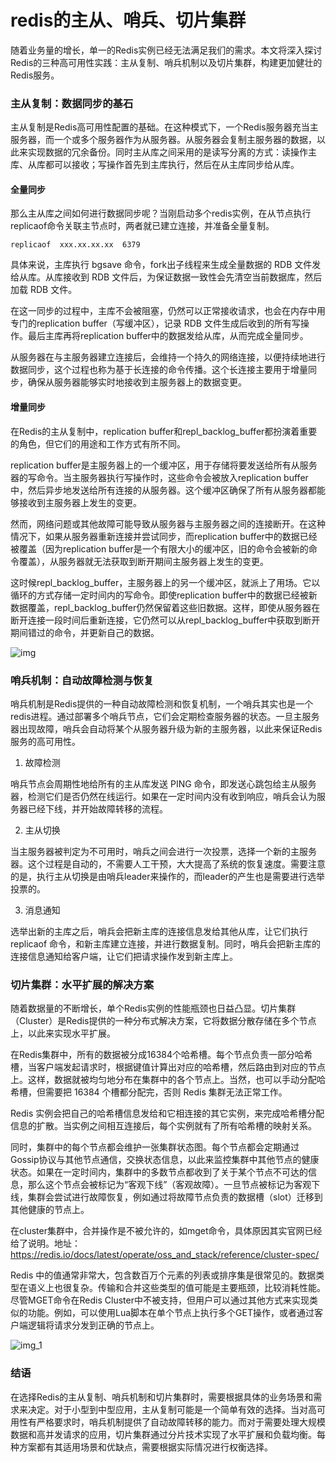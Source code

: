 # redis的主从、哨兵、切片集群

随着业务量的增长，单一的Redis实例已经无法满足我们的需求。本文将深入探讨Redis的三种高可用性实践：主从复制、哨兵机制以及切片集群，构建更加健壮的Redis服务。

### 主从复制：数据同步的基石

主从复制是Redis高可用性配置的基础。在这种模式下，一个Redis服务器充当主服务器，而一个或多个服务器作为从服务器。从服务器会复制主服务器的数据，以此来实现数据的冗余备份。同时主从库之间采用的是读写分离的方式：读操作主库、从库都可以接收；写操作首先到主库执行，然后在从主库同步给从库。

#### 全量同步

那么主从库之间如何进行数据同步呢？当刚启动多个redis实例，在从节点执行replicaof命令关联主节点时，两者就已建立连接，并准备全量复制。

```
replicaof  xxx.xx.xx.xx  6379
```

具体来说，主库执行 bgsave 命令，fork出子线程来生成全量数据的 RDB 文件发给从库。从库接收到 RDB 文件后，为保证数据一致性会先清空当前数据库，然后加载 RDB 文件。

在这一同步的过程中，主库不会被阻塞，仍然可以正常接收请求，也会在内存中用专门的replication buffer（写缓冲区），记录 RDB 文件生成后收到的所有写操作。最后主库再将replication buffer中的数据发给从库，从而完成全量同步。

从服务器在与主服务器建立连接后，会维持一个持久的网络连接，以便持续地进行数据同步，这个过程也称为基于长连接的命令传播。这个长连接主要用于增量同步，确保从服务器能够实时地接收到主服务器上的数据变更。

#### 增量同步

在Redis的主从复制中，replication buffer和repl\_backlog\_buffer都扮演着重要的角色，但它们的用途和工作方式有所不同。

replication buffer是主服务器上的一个缓冲区，用于存储将要发送给所有从服务器的写命令。当主服务器执行写操作时，这些命令会被放入replication buffer中，然后异步地发送给所有连接的从服务器。这个缓冲区确保了所有从服务器都能够接收到主服务器上发生的变更。

然而，网络问题或其他故障可能导致从服务器与主服务器之间的连接断开。在这种情况下，如果从服务器重新连接并尝试同步，而replication buffer中的数据已经被覆盖（因为replication buffer是一个有限大小的缓冲区，旧的命令会被新的命令覆盖），从服务器就无法获取到断开期间主服务器上发生的变更。

这时候repl\_backlog\_buffer，主服务器上的另一个缓冲区，就派上了用场。它以循环的方式存储一定时间内的写命令。即使replication buffer中的数据已经被新数据覆盖，repl\_backlog\_buffer仍然保留着这些旧数据。这样，即使从服务器在断开连接一段时间后重新连接，它仍然可以从repl\_backlog\_buffer中获取到断开期间错过的命令，并更新自己的数据。

![img](https://javacool.oss-cn-shenzhen.aliyuncs.com/img/xyr/20240525180019.png)

### 哨兵机制：自动故障检测与恢复

哨兵机制是Redis提供的一种自动故障检测和恢复机制，一个哨兵其实也是一个redis进程。通过部署多个哨兵节点，它们会定期检查服务器的状态。一旦主服务器出现故障，哨兵会自动将某个从服务器升级为新的主服务器，以此来保证Redis服务的高可用性。

1.  故障检测


哨兵节点会周期性地给所有的主从库发送 PING 命令，即发送心跳包给主从服务器，检测它们是否仍然在线运行。如果在一定时间内没有收到响应，哨兵会认为服务器已经下线，并开始故障转移的流程。

2.  主从切换


当主服务器被判定为不可用时，哨兵之间会进行一次投票，选择一个新的主服务器。这个过程是自动的，不需要人工干预，大大提高了系统的恢复速度。需要注意的是，执行主从切换是由哨兵leader来操作的，而leader的产生也是需要进行选举投票的。

3.  消息通知


选举出新的主库之后，哨兵会把新主库的连接信息发给其他从库，让它们执行 replicaof 命令，和新主库建立连接，并进行数据复制。同时，哨兵会把新主库的连接信息通知给客户端，让它们把请求操作发到新主库上。

### 切片集群：水平扩展的解决方案

随着数据量的不断增长，单个Redis实例的性能瓶颈也日益凸显。切片集群（Cluster）是Redis提供的一种分布式解决方案，它将数据分散存储在多个节点上，以此来实现水平扩展。

在Redis集群中，所有的数据被分成16384个哈希槽。每个节点负责一部分哈希槽，当客户端发起请求时，根据键值计算出对应的哈希槽，然后路由到对应的节点上。这样，数据就被均匀地分布在集群中的各个节点上。当然，也可以手动分配哈希槽，但需要把 16384 个槽都分配完，否则 Redis 集群无法正常工作。

Redis 实例会把自己的哈希槽信息发给和它相连接的其它实例，来完成哈希槽分配信息的扩散。当实例之间相互连接后，每个实例就有了所有哈希槽的映射关系。

同时，集群中的每个节点都会维护一张集群状态图。每个节点都会定期通过Gossip协议与其他节点通信，交换状态信息，以此来监控集群中其他节点的健康状态。如果在一定时间内，集群中的多数节点都收到了关于某个节点不可达的信息，那么这个节点会被标记为“客观下线”（客观故障）。一旦节点被标记为客观下线，集群会尝试进行故障恢复，例如通过将故障节点负责的数据槽（slot）迁移到其他健康的节点上。

在cluster集群中，合并操作是不被允许的，如mget命令，具体原因其实官网已经给了说明。地址：https://redis.io/docs/latest/operate/oss_and_stack/reference/cluster-spec/

Redis 中的值通常非常大，包含数百万个元素的列表或排序集是很常见的。数据类型在语义上也很复杂。传输和合并这些类型的值可能是主要瓶颈，比较消耗性能。尽管MGET命令在Redis Cluster中不被支持，但用户可以通过其他方式来实现类似的功能。例如，可以使用Lua脚本在单个节点上执行多个GET操作，或者通过客户端逻辑将请求分发到正确的节点上。

![img_1](https://javacool.oss-cn-shenzhen.aliyuncs.com/img/xyr/20240525180236.png)

### 结语

在选择Redis的主从复制、哨兵机制和切片集群时，需要根据具体的业务场景和需求来决定。对于小型到中型应用，主从复制可能是一个简单有效的选择。当对高可用性有严格要求时，哨兵机制提供了自动故障转移的能力。而对于需要处理大规模数据和高并发请求的应用，切片集群通过分片技术实现了水平扩展和负载均衡。每种方案都有其适用场景和优缺点，需要根据实际情况进行权衡选择。

